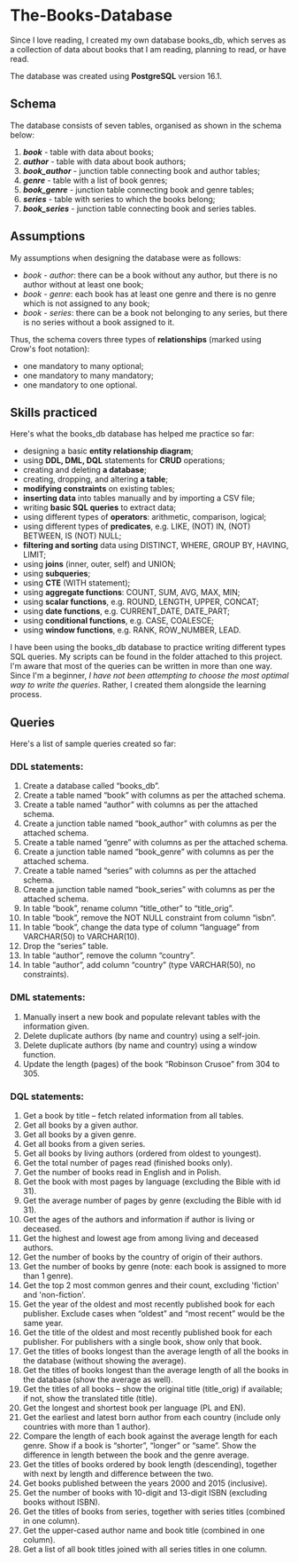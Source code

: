 # The-Books-Database

Since I love reading, I created my own database books_db, which serves as a collection of data about books that I am reading, planning to read, or have read. 

The database was created using **PostgreSQL** version 16.1.

## Schema
The database consists of seven tables, organised as shown in the schema below:
1. ***book*** - table with data about books;
1. ***author*** - table with data about book authors;
1. ***book_author*** - junction table connecting book and author tables;
1. ***genre*** - table with a list of book genres;
1. ***book_genre*** - junction table connecting book and genre tables;
1. ***series*** - table with series to which the books belong;
1. ***book_series*** - junction table connecting book and series tables.

## Assumptions
My assumptions when designing the database were as follows:
* *book - author*: there can be a book without any author, but there is no author without at least one book;
* *book - genre*: each book has at least one genre and there is no genre which is not assigned to any book;
* *book - series*: there can be a book not belonging to any series, but there is no series without a book assigned to it.

Thus, the schema covers three types of **relationships** (marked using Crow's foot notation):
* one mandatory to many optional;
* one mandatory to many mandatory;
* one mandatory to one optional.

## Skills practiced
Here's what the books_db database has helped me practice so far:
- designing a basic **entity relationship diagram**;
- using **DDL, DML, DQL** statements for **CRUD** operations; 
- creating and deleting **a database**;
- creating, dropping, and altering **a table**;
- **modifying constraints** on existing tables;
- **inserting data** into tables manually and by importing a CSV file;
- writing **basic SQL queries** to extract data;
- using different types of **operators**: arithmetic, comparison, logical;
- using different types of **predicates**, e.g. LIKE, (NOT) IN, (NOT) BETWEEN, IS (NOT) NULL;
- **filtering and sorting** data using DISTINCT, WHERE, GROUP BY, HAVING, LIMIT;
- using **joins** (inner, outer, self) and UNION;
- using **subqueries**;
- using **CTE** (WITH statement);
- using **aggregate functions**: COUNT, SUM, AVG, MAX, MIN;
- using **scalar functions**, e.g. ROUND, LENGTH, UPPER, CONCAT;
- using **date functions**, e.g. CURRENT_DATE, DATE_PART;
- using **conditional functions**, e.g. CASE, COALESCE;
- using **window functions**, e.g. RANK, ROW_NUMBER, LEAD.

I have been using the books_db database to practice writing different types SQL queries. My scripts can be found in the folder attached to this project. I'm aware that most of the queries can be written in more than one way. Since I'm a beginner, _I have not been attempting to choose the most optimal way to write the queries_. Rather, I created them alongside the learning process. 

## Queries
Here's a list of sample queries created so far:

### DDL statements:
1. Create a database called “books_db”.
1. Create a table named “book” with columns as per the attached schema.
1. Create a table named “author” with columns as per the attached schema.
1. Create a junction table named “book_author” with columns as per the attached schema.
1. Create a table named “genre” with columns as per the attached schema.
1. Create a junction table named “book_genre” with columns as per the attached schema.
1. Create a table named “series” with columns as per the attached schema.
1. Create a junction table named “book_series” with columns as per the attached schema.
1. In table “book”, rename column  “title_other” to “title_orig”.
1. In table “book”, remove the NOT NULL constraint from column “isbn”.
1. In table “book”, change the data type of column “language” from VARCHAR(50) to VARCHAR(10).
1. Drop the “series” table.
1. In table “author”, remove the column “country”.
1. In table “author”, add column “country” (type VARCHAR(50), no constraints).

### DML statements:
1. Manually insert a new book and populate relevant tables with the information given.
1. Delete duplicate authors (by name and country) using a self-join.
1. Delete duplicate authors (by name and country) using a window function.
1. Update the length (pages) of the book “Robinson Crusoe” from 304 to 305.

### DQL statements:
1. Get a book by title – fetch related information from all tables.
1. Get all books by a given author.
1. Get all books by a given genre.
1. Get all books from a given series.
1. Get all books by living authors (ordered from oldest to youngest).
1. Get the total number of pages read (finished books only).
1. Get the number of books read in English and in Polish.
1. Get the book with most pages by language (excluding the Bible with id 31).
1. Get the average number of pages by genre (excluding the Bible with id 31).
1. Get the ages of the authors and information if author is living or deceased.
1. Get the highest and lowest age from among living and deceased authors.
1. Get the number of books by the country of origin of their authors.
1. Get the number of books by genre (note: each book is assigned to more than 1 genre).
1. Get the top 2 most common genres and their count, excluding 'fiction' and 'non-fiction'.
1. Get the year of the oldest and most recently published book for each publisher. Exclude cases when “oldest” and “most recent” would be the same year. 
1. Get the title of the oldest and most recently published book for each publisher. For publishers with a single book, show only that book.
1. Get the titles of books longest than the average length of all the books in the database (without showing the average).
1. Get the titles of books longest than the average length of all the books in the database (show the average as well).
1. Get the titles of all books – show the original title (title_orig) if available; if not, show the translated title (title).
1. Get the longest and shortest book per language (PL and EN).
1. Get the earliest and latest born author from each country (include only countries with more than 1 author).
1. Compare the length of each book against the average length for each genre. Show if a book is “shorter”, “longer” or “same”. Show the difference in length between the book and the genre average.
1. Get the titles of books ordered by book length (descending), together with next by length and difference between the two.
1. Get books published between the years 2000 and 2015 (inclusive).
1. Get the number of books with 10-digit and 13-digit ISBN (excluding books without ISBN).
1. Get the titles of books from series, together with series titles (combined in one column).
1. Get the upper-cased author name and book title (combined in one column).
1. Get a list of all book titles joined with all series titles in one column.
